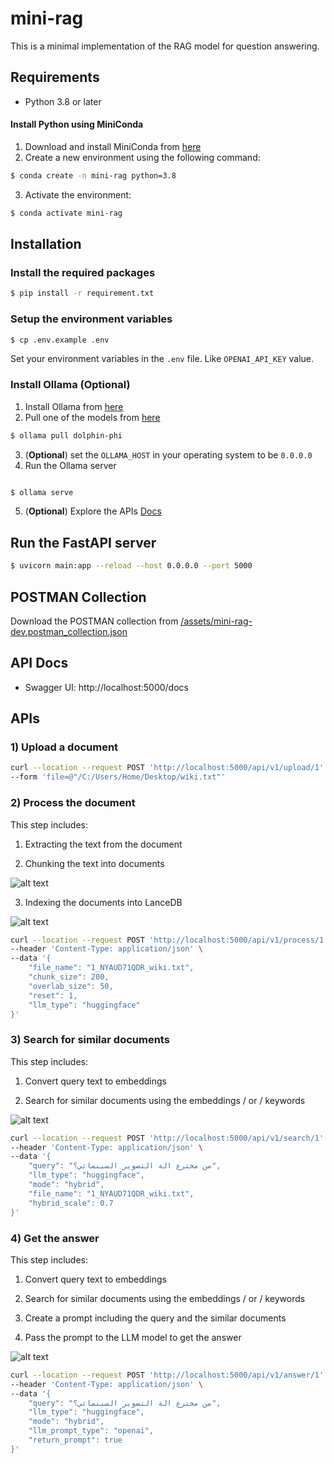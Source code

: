 # mini-rag

This is a minimal implementation of the RAG model for question answering.

## Requirements

- Python 3.8 or later

#### Install Python using MiniConda

1) Download and install MiniConda from [here](https://docs.anaconda.com/free/miniconda/#quick-command-line-install)
2) Create a new environment using the following command:
```bash
$ conda create -n mini-rag python=3.8
```
3) Activate the environment:
```bash
$ conda activate mini-rag
```

## Installation

### Install the required packages

```bash
$ pip install -r requirement.txt
```

### Setup the environment variables

```bash
$ cp .env.example .env
```

Set your environment variables in the `.env` file. Like `OPENAI_API_KEY` value.

### Install Ollama (Optional)

1) Install Ollama from [here](https://github.com/ollama/ollama/tree/main#ollama)
2) Pull one of the models from [here](https://github.com/ollama/ollama/tree/main#model-library)

```bash
$ ollama pull dolphin-phi
```

3) (**Optional**) set the `OLLAMA_HOST` in your operating system to be `0.0.0.0`
4) Run the Ollama server 

```bash

$ ollama serve

```

5) (**Optional**) Explore the APIs [Docs](https://github.com/ollama/ollama/blob/main/docs/api.md)


## Run the FastAPI server

```bash
$ uvicorn main:app --reload --host 0.0.0.0 --port 5000
```

## POSTMAN Collection

Download the POSTMAN collection from [/assets/mini-rag-dev.postman_collection.json](/assets/mini-rag-dev.postman_collection.json)

## API Docs

- Swagger UI: http://localhost:5000/docs

## APIs

### 1) Upload a document

```bash
curl --location --request POST 'http://localhost:5000/api/v1/upload/1' \
--form 'file=@"/C:/Users/Home/Desktop/wiki.txt"'
```

### 2) Process the document

This step includes:
1) Extracting the text from the document
   
2) Chunking the text into documents

![alt text](assets/images/1.png)

3) Indexing the documents into LanceDB
   
![alt text](assets/images/2.png)

```bash
curl --location --request POST 'http://localhost:5000/api/v1/process/1' \
--header 'Content-Type: application/json' \
--data '{
    "file_name": "1_NYAUD71QDR_wiki.txt",
    "chunk_size": 200,
    "overlab_size": 50,
    "reset": 1,
    "llm_type": "huggingface"
}'
```

### 3) Search for similar documents

This step includes:
1) Convert query text to embeddings
   
2) Search for similar documents using the embeddings / or / keywords

![alt text](assets/images/3.png)

```bash
curl --location --request POST 'http://localhost:5000/api/v1/search/1' \
--header 'Content-Type: application/json' \
--data '{
    "query": "من مخترع الة التصوير السينمائي؟",
    "llm_type": "huggingface",
    "mode": "hybrid",
    "file_name": "1_NYAUD71QDR_wiki.txt",
    "hybrid_scale": 0.7
}'
```

### 4) Get the answer
This step includes:
1) Convert query text to embeddings
   
2) Search for similar documents using the embeddings / or / keywords
   
3) Create a prompt including the query and the similar documents
   
4) Pass the prompt to the LLM model to get the answer
   
![alt text](assets/images/4.png)

```bash
curl --location --request POST 'http://localhost:5000/api/v1/answer/1' \
--header 'Content-Type: application/json' \
--data '{
    "query": "من مخترع الة التصوير السينمائي؟",
    "llm_type": "huggingface", 
    "mode": "hybrid", 
    "llm_prompt_type": "openai", 
    "return_prompt": true
}'
```